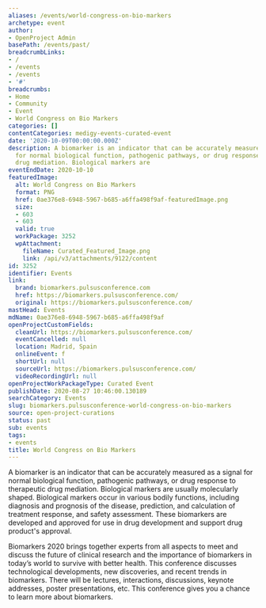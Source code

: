 ```yaml
---
aliases: /events/world-congress-on-bio-markers
archetype: event
author:
- OpenProject Admin
basePath: /events/past/
breadcrumbLinks:
- /
- /events
- /events
- '#'
breadcrumbs:
- Home
- Community
- Event
- World Congress on Bio Markers
categories: []
contentCategories: medigy-events-curated-event
date: '2020-10-09T00:00:00.000Z'
description: A biomarker is an indicator that can be accurately measured as a signal
  for normal biological function, pathogenic pathways, or drug response to therapeutic
  drug mediation. Biological markers are
eventEndDate: 2020-10-10
featuredImage:
  alt: World Congress on Bio Markers
  format: PNG
  href: 0ae376e8-6948-5967-b685-a6ffa498f9af-featuredImage.png
  size:
  - 603
  - 603
  valid: true
  workPackage: 3252
  wpAttachment:
    fileName: Curated_Featured_Image.png
    link: /api/v3/attachments/9122/content
id: 3252
identifier: Events
link:
  brand: biomarkers.pulsusconference.com
  href: https://biomarkers.pulsusconference.com/
  original: https://biomarkers.pulsusconference.com/
mastHead: Events
mdName: 0ae376e8-6948-5967-b685-a6ffa498f9af
openProjectCustomFields:
  cleanUrl: https://biomarkers.pulsusconference.com/
  eventCancelled: null
  location: Madrid, Spain
  onlineEvent: f
  shortUrl: null
  sourceUrl: https://biomarkers.pulsusconference.com/
  videoRecordingUrl: null
openProjectWorkPackageType: Curated Event
publishDate: 2020-08-27 10:46:00.130189
searchCategory: Events
slug: biomarkers.pulsusconference-world-congress-on-bio-markers
source: open-project-curations
status: past
sub: events
tags:
- events
title: World Congress on Bio Markers
---
```


A biomarker is an indicator that can be accurately measured as a signal for normal biological function, pathogenic pathways, or drug response to therapeutic drug mediation. Biological markers are usually molecularly shaped. Biological markers occur in various bodily functions, including diagnosis and prognosis of the disease, prediction, and calculation of treatment response, and safety assessment. These biomarkers are developed and approved for use in drug development and support drug product's approval.

Biomarkers 2020 brings together experts from all aspects to meet and discuss the future of clinical research and the importance of biomarkers in today’s world to survive with better health. This conference discusses technological developments, new discoveries, and recent trends in biomarkers. There will be lectures, interactions, discussions, keynote addresses, poster presentations, etc. This conference gives you a chance to learn more about biomarkers.